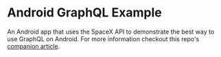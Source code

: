 # Android GraphQL Example
An Android app that uses the SpaceX API to demonstrate the best way to use GraphQL on Android. For more information checkout this repo's [companion article](https://medium.com/@akasheldo/apollo-rxjava-android-graphql-the-right-way-8958d9fe8fce).
